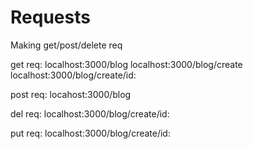 # Requests
Making get/post/delete req

get req:
localhost:3000/blog
localhost:3000/blog/create
localhost:3000/blog/create/id:

post req:
locahost:3000/blog

del req:
localhost:3000/blog/create/id:

put req:
localhost:3000/blog/create/id:

